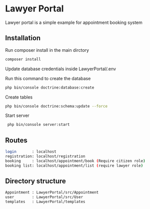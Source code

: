 # Lawyer Portal

Lawyer portal is a simple example for appointment booking system
## Installation

Run composer install in the main dirctory
```bash
composer install
```

Update database credentials inside LawyerPortal/.env

Run this command to create the database
```bash
php bin/console doctrine:database:create
```
Create tables
```bash
php bin/console doctrine:schema:update --force
```

Start server
```bash
 php bin/console server:start
```

## Routes

```bash
login       : localhost
registration: localhost/registration
booking     : localhost/appointment/book (Require citizen role)
booking list: localhost/appointment/list (require lawyer role)
```

## Directory structure

```bash
Appointment : LawyerPortal/src/Appointment
user        : LawyerPortal/src/User
templates   : LawyerPortal/templates
```
